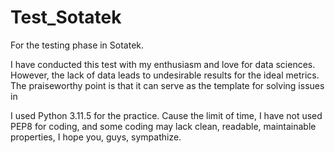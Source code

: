 # Test_Sotatek
For the testing phase in Sotatek. 

I have conducted this test with my enthusiasm and love for data sciences. However, the lack of data leads to undesirable results for the ideal metrics. 
The praiseworthy point is that it can serve as the template for solving issues in 

I used Python 3.11.5 for the practice. Cause the limit of time, I have not used PEP8 for coding, and some coding may lack clean, readable, maintainable properties, I hope you, guys, sympathize. 
